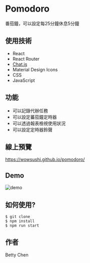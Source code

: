 # Pomodoro
番茄鐘，可以設定每25分鐘休息5分鐘

## 使用技術
- React
- React Router
- [Chat.js](https://www.chartjs.org/)
- Material Design Icons
- CSS
- JavaScript

## 功能
- 可以記錄代辦任務
- 可以設定蕃茄鐘定時器
- 可以透過報表檢視使用狀況
- 可以設定定時器鈴聲

## 線上預覽
https://wowsushi.github.io/pomodoro/

## Demo
![demo](http://g.recordit.co/62SYuYHQ6r.gif)

## 如何使用?
```
$ git clone
$ npm install
$ npm run start
```

## 作者
Betty Chen



